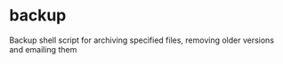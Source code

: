 # backup
Backup shell script for archiving specified files, removing older versions and emailing them
